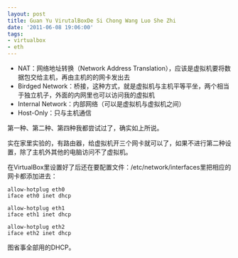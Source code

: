 ```yaml
---
layout: post
title: Guan Yu VirutalBoxDe Si Chong Wang Luo She Zhi
date: '2011-06-08 19:06:00'
tags:
- virtualbox
- eth
---
```


<ul><li>NAT：网络地址转换（Network Address Translation），应该是虚拟机要将数据包交给主机，再由主机的的网卡发出去</li>
<li>Birdged Network：桥接，这种方式，就是虚拟机与主机平等平坐，两个相当于独立机子，外面的内网里也可以访问我的虚拟机</li>
<li>Internal Network：内部网络（可以是虚拟机与虚拟机之间）</li>
<li>Host-Only：只与主机通信</li>
</ul><p>第一种、第二种、第四种我都尝试过了，确实如上所说。</p>

<p>实在家里实验的，有路由器，给虚拟机开三个网卡就可以了，如果不进行第二种设置，除了主机外其他的电脑访问不了虚拟机。</p>

<p>在VirtualBox里设置好了后还在要配置文件：/etc/network/interfaces里把相应的网卡都添加进去：</p>

<pre><code>allow-hotplug eth0
iface eth0 inet dhcp

allow-hotplug eth1
iface eth1 inet dhcp

allow-hotplug eth2
iface eth2 inet dhcp
</code></pre>

<p>图省事全部用的DHCP。</p>